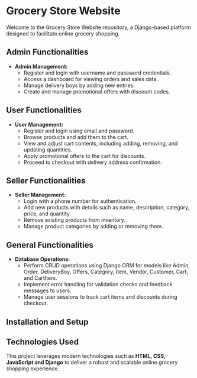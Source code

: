 # Grocery Store Website

Welcome to the Grocery Store Website repository, a Django-based platform designed to facilitate online grocery shopping.

## Admin Functionalities

- **Admin Management:**
  - Register and login with username and password credentials.
  - Access a dashboard for viewing orders and sales data.
  - Manage delivery boys by adding new entries.
  - Create and manage promotional offers with discount codes.

## User Functionalities

- **User Management:**
  - Register and login using email and password.
  - Browse products and add them to the cart.
  - View and adjust cart contents, including adding, removing, and updating quantities.
  - Apply promotional offers to the cart for discounts.
  - Proceed to checkout with delivery address confirmation.

## Seller Functionalities

- **Seller Management:**
  - Login with a phone number for authentication.
  - Add new products with details such as name, description, category, price, and quantity.
  - Remove existing products from inventory.
  - Manage product categories by adding or removing them.

## General Functionalities

- **Database Operations:**
  - Perform CRUD operations using Django ORM for models like Admin, Order, DeliveryBoy, Offers, Category, Item, Vendor, Customer, Cart, and CartItem.
  - Implement error handling for validation checks and feedback messages to users.
  - Manage user sessions to track cart items and discounts during checkout.


## Installation and Setup


## Technologies Used

This project leverages modern technologies such as **HTML, CSS, JavaScript and Django** to deliver a robust and scalable online grocery shopping experience.

